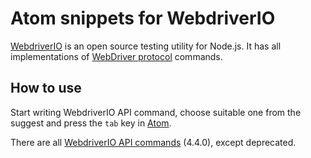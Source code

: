 # Atom snippets for WebdriverIO

[WebdriverIO](http://webdriver.io/) is an open source testing utility for Node.js. It has all implementations of [WebDriver protocol](https://github.com/SeleniumHQ/selenium/wiki/JsonWireProtocol) commands.

## How to use

Start writing WebdriverIO API command, choose suitable one from the suggest and press the ```tab``` key in [Atom](http://flight-manual.atom.io/using-atom/sections/snippets/).

There are all [WebdriverIO API commands](http://webdriver.io/api.html) (4.4.0), except deprecated.
